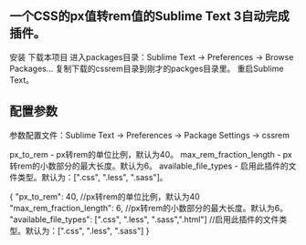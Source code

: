 一个CSS的px值转rem值的Sublime Text 3自动完成插件。
---
安装
下载本项目
进入packages目录：Sublime Text -> Preferences -> Browse Packages...
复制下载的cssrem目录到刚才的packges目录里。
重启Sublime Text。


配置参数
------
参数配置文件：Sublime Text -> Preferences -> Package Settings -> cssrem

px_to_rem - px转rem的单位比例，默认为40。
max_rem_fraction_length - px转rem的小数部分的最大长度。默认为6。
available_file_types - 启用此插件的文件类型。默认为：[".css", ".less", ".sass"]。


{
"px_to_rem": 40, //px转rem的单位比例，默认为40
"max_rem_fraction_length": 6, //px转rem的小数部分的最大长度。默认为6。
"available_file_types": [".css", ".less", ".sass",".html"]
//启用此插件的文件类型。默认为：[".css", ".less", ".sass"]
}

